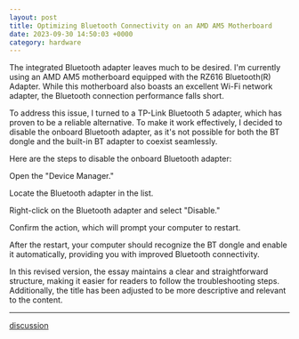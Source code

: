 ```yaml
---
layout: post
title: Optimizing Bluetooth Connectivity on an AMD AM5 Motherboard
date: 2023-09-30 14:50:03 +0000
category: hardware
---
```


The integrated Bluetooth adapter leaves much to be desired. I'm currently using an AMD AM5 motherboard equipped with the RZ616 Bluetooth(R) Adapter. While this motherboard also boasts an excellent Wi-Fi network adapter, the Bluetooth connection performance falls short.

To address this issue, I turned to a TP-Link Bluetooth 5 adapter, which has proven to be a reliable alternative. To make it work effectively, I decided to disable the onboard Bluetooth adapter, as it's not possible for both the BT dongle and the built-in BT adapter to coexist seamlessly.

Here are the steps to disable the onboard Bluetooth adapter:

Open the "Device Manager."

Locate the Bluetooth adapter in the list.

Right-click on the Bluetooth adapter and select "Disable."

Confirm the action, which will prompt your computer to restart.

After the restart, your computer should recognize the BT dongle and enable it automatically, providing you with improved Bluetooth connectivity.

In this revised version, the essay maintains a clear and straightforward structure, making it easier for readers to follow the troubleshooting steps. Additionally, the title has been adjusted to be more descriptive and relevant to the content.







---
[discussion](https://github.com/junkpiano/til/issues/28)
